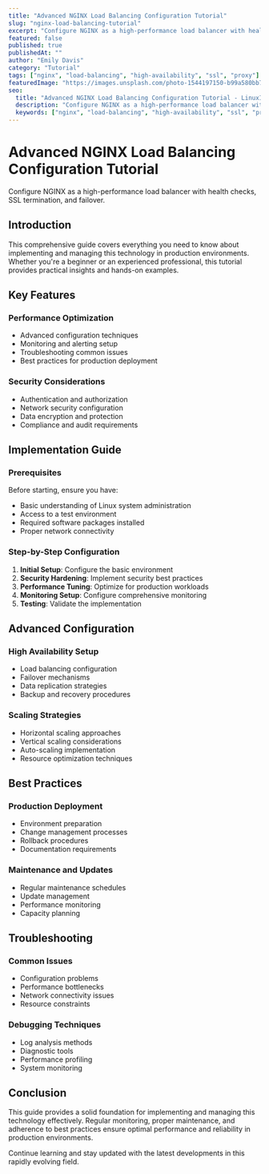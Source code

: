 ```yaml
---
title: "Advanced NGINX Load Balancing Configuration Tutorial"
slug: "nginx-load-balancing-tutorial"
excerpt: "Configure NGINX as a high-performance load balancer with health checks, SSL termination, and failover."
featured: false
published: true
publishedAt: ""
author: "Emily Davis"
category: "Tutorial"
tags: ["nginx", "load-balancing", "high-availability", "ssl", "proxy"]
featuredImage: "https://images.unsplash.com/photo-1544197150-b99a580bb7a8?w=800&h=400&fit=crop&crop=center"
seo:
  title: "Advanced NGINX Load Balancing Configuration Tutorial - LinuxID Tutorial"
  description: "Configure NGINX as a high-performance load balancer with health checks, SSL termination, and failover."
  keywords: ["nginx", "load-balancing", "high-availability", "ssl", "proxy"]
---
```


# Advanced NGINX Load Balancing Configuration Tutorial

Configure NGINX as a high-performance load balancer with health checks, SSL termination, and failover.

## Introduction

This comprehensive guide covers everything you need to know about implementing and managing this technology in production environments. Whether you're a beginner or an experienced professional, this tutorial provides practical insights and hands-on examples.

## Key Features

### Performance Optimization
- Advanced configuration techniques
- Monitoring and alerting setup
- Troubleshooting common issues
- Best practices for production deployment

### Security Considerations
- Authentication and authorization
- Network security configuration
- Data encryption and protection
- Compliance and audit requirements

## Implementation Guide

### Prerequisites
Before starting, ensure you have:
- Basic understanding of Linux system administration
- Access to a test environment
- Required software packages installed
- Proper network connectivity

### Step-by-Step Configuration
1. **Initial Setup**: Configure the basic environment
2. **Security Hardening**: Implement security best practices
3. **Performance Tuning**: Optimize for production workloads
4. **Monitoring Setup**: Configure comprehensive monitoring
5. **Testing**: Validate the implementation

## Advanced Configuration

### High Availability Setup
- Load balancing configuration
- Failover mechanisms
- Data replication strategies
- Backup and recovery procedures

### Scaling Strategies
- Horizontal scaling approaches
- Vertical scaling considerations
- Auto-scaling implementation
- Resource optimization techniques

## Best Practices

### Production Deployment
- Environment preparation
- Change management processes
- Rollback procedures
- Documentation requirements

### Maintenance and Updates
- Regular maintenance schedules
- Update management
- Performance monitoring
- Capacity planning

## Troubleshooting

### Common Issues
- Configuration problems
- Performance bottlenecks
- Network connectivity issues
- Resource constraints

### Debugging Techniques
- Log analysis methods
- Diagnostic tools
- Performance profiling
- System monitoring

## Conclusion

This guide provides a solid foundation for implementing and managing this technology effectively. Regular monitoring, proper maintenance, and adherence to best practices ensure optimal performance and reliability in production environments.

Continue learning and stay updated with the latest developments in this rapidly evolving field.
